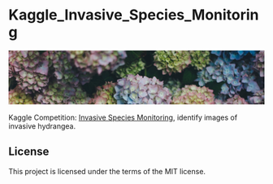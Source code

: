 # Kaggle_Invasive_Species_Monitoring
[![wechaty-logo](https://github.com/SunnyMarkLiu/Kaggle_Invasive_Species_Monitoring/blob/master/invasive.jpg)](https://www.kaggle.com/c/invasive-species-monitoring)

Kaggle Competition: [Invasive Species Monitoring](https://www.kaggle.com/c/invasive-species-monitoring), identify images of invasive hydrangea.

## License
This project is licensed under the terms of the MIT license.
